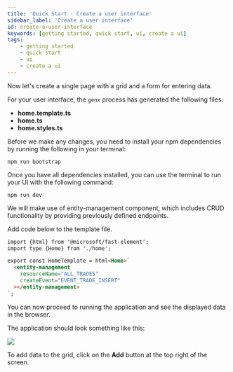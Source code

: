 ```yaml
---
title: 'Quick Start - Create a user interface'
sidebar_label: 'Create a user interface'
id: create-a-user-interface
keywords: [getting started, quick start, ui, create a ui]
tags:
    - getting started
    - quick start
    - ui
    - create a ui
---
```


Now let's create a single page with a grid and a form for entering data.

For your user interface, the `genx` process has generated the following files:

- **home.template.ts**
- **home.ts**
- **home.styles.ts**

Before we make any changes, you need to install your npm dependencies by running the following in your terminal:

```shell title="./client"
npm run bootstrap
```

Once you have all dependencies installed, you can use the terminal to run your UI with the following command:

```shell title="./client"
npm run dev
```

We will make use of entity-management component, which includes CRUD functionality by providing previously defined endpoints.

Add code below to the template file.

```html {5-8} title="home.template.ts"
import {html} from '@microsoft/fast-element';
import type {Home} from './home';

export const HomeTemplate = html<Home>`
  <entity-management
    resourceName="ALL_TRADES"
    createEvent="EVENT_TRADE_INSERT"
  ></entity-management>
`;
```

You can now proceed to running the application and see the displayed data in the browser.  

The application should look something like this:

![](/img/trades-grid.png)

To add data to the grid, click on the **Add** button at the top right of the screen. 
